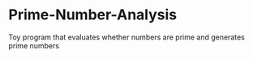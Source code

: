 # Prime-Number-Analysis
Toy program that evaluates whether numbers are prime and generates prime numbers
